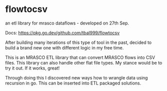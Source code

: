 # flowtocsv
an etl library for mrasco dataflows - developed on 27th Sep.

Docs:
https://pkg.go.dev/github.com/tbal999/flowtocsv

After building many iterations of this type of tool in the past, decided to build a brand new one with different logic in my free time.

This is an MRASCO ETL library that can convert MRASCO flows into CSV files.
This library can also handle other flat file types. My stance would be to try it out. If it works, great!

Through doing this I discovered new ways how to wrangle data using recursion in go. This can be inserted into ETL packaged solutions.
